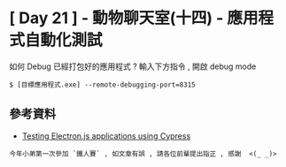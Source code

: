 # [ Day 21 ] - 動物聊天室(十四) - 應用程式自動化測試

如何 Debug 已經打包好的應用程式 ? 輸入下方指令 , 開啟 debug mode 

```shell script
$ [目標應用程式.exe] --remote-debugging-port=8315
```

## 參考資料

- [Testing Electron.js applications using Cypress](https://www.cypress.io/blog/2019/09/26/testing-electron-js-applications-using-cypress-alpha-release/)

```
今年小弟第一次參加 `鐵人賽` , 如文章有誤 , 請各位前輩提出指正 , 感謝  <(_ _)>
```

